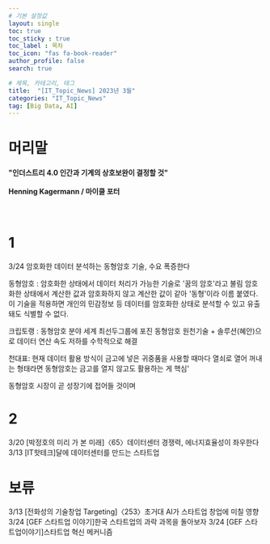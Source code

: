 ```yaml
---
# 기본 설정값
layout: single
toc: true
toc_sticky : true
toc_label : 목차
toc_icon: "fas fa-book-reader"
author_profile: false
search: true

# 제목, 카테고리, 태그
title:  "[IT_Topic_News] 2023년 3월"
categories: "IT_Topic_News"
tag: [Big Data, AI]
---
```


# 머리말
<div class="notice--info">
<h4>"인더스트리 4.0 인간과 기계의 상호보완이 결정할 것"<br/><br/>
Henning Kagermann / 마이클 포터</h4>
</div>
<br/>

 



# 1
3/24 암호화한 데이터 분석하는 동형암호 기술, 수요 폭증한다

동형암호 : 암호화한 상태에서 데이터 처리가 가능한 기술로 '꿈의 암호'라고 불림
암호화한 상태에서 계산한 값과 암호화하지 않고 계산한 값이 같아 '동형'이라 이름 붙였다. 이 기술을 적용하면 개인의 민감정보 등 데이터를 암호화한 상태로 분석할 수 있고 유출돼도 식별할 수 없다.

크립토랭 : 동형암호 분야 세계 최선두그룹에 포진
동형암호 원천기술 + 솔루션(혜안)으로 데이터 연산 속도 저하를 수학적으로 해결

천대표: 현재 데이터 활용 방식이 금고에 넣은 귀중품을 사용할 때마다 열쇠로 열어 꺼내는 형태라면 동형암호는 금고를 열지 않고도 활용하는 게 핵심'

동형암호 시장이 곧 성장기에 접어들 것이며 



# 2 
3/20 [박정호의 미리 가 본 미래]〈65〉데이터센터 경쟁력, 에너지효율성이 좌우한다
3/13 [IT핫테크]달에 데이터센터를 만드는 스타트업






# 보류
3/13 [전화성의 기술창업 Targeting]〈253〉초거대 AI가 스타트업 창업에 미칠 영향
3/24 [GEF 스타트업 이야기]한국 스타트업의 과락 과목을 돌아보자
3/24 [GEF 스타트업이야기]스타트업 혁신 메커니즘

